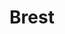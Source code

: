---
title: Brest
date: 
draft: false

# descripcion
description : Círculos plata con nácar grande

materials: Plata 925

color: Plateado

dimensions: 1,2cm

code: 01-04-0135

type: "Aros"

categories: []

price: $2.440,00

price_eftvo: $2.075,00

# Images
# first image will be shown in the product page
images:
  # - image: "images/path_to_image"
  # La ubicacion de las imagenes es imagenes/Aros/Aros.Piedras/01-04-0135-brest
  - image: "./images/aros/piedras/01-04-0135-circulos-plata-con-nacar-grande_a.jpeg"
  - image: "./images/aros/piedras/01-04-0135-circulos-plata-con-nacar-grande_b.jpeg"
---